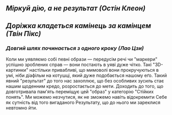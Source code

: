 ## *Міркуй дію, а не результат (Остін Клеон)*
## *Доріжка кладеться камінець за камінцем (Твін Пікс)*
### *Довгий шлях починається з одного кроку (Лао Цзи)*

Коли ми уявляємо собі певні образи — передусім речі чи "маркери" успішно зроблених справ — вони постають в уяві дуже чітко.
Такі "3D-картинки" настільки привабливі, що мимоволі вони прокручуються в умі, ніби діафільм на котушці, який дуже подобається нашому еґо.
Такий явний "результат" до того нас захоплює, що без особливих зусиль стає нашим щоденним кредо, розростається до мети. Доходить до того, що довготривала пам'ять 
переміщує цей "образ" у категорію "Стійких понять". Ми можемо незчутися, як не зможемо навіть відокремити Себе як сутність від того вигаданого Результату, що до нього ми
зареклися невтомно йти.


